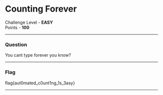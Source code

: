 # Counting Forever

Challenge Level - __EASY__  
Points - __100__

---
### Question
You cant type forever you know?

---

### Flag

flag{aut0mated_c0unt1ng_1s_3asy}

---
